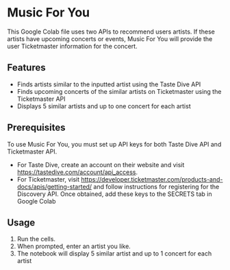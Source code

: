 # Music For You

This Google Colab file uses two APIs to recommend users artists. If these artists have upcoming concerts or events, Music For You will provide the user Ticketmaster information for the concert.

## Features
- Finds artists similar to the inputted artist using the Taste Dive API
- Finds upcoming concerts of the similar artists on Ticketmaster using the Ticketmaster API
- Displays 5 similar artists and up to one concert for each artist

## Prerequisites
To use Music For You, you must set up API keys for both Taste Dive API and Ticketmaster API.
- For Taste Dive, create an account on their website and visit https://tastedive.com/account/api_access.
- For Ticketmaster, visit https://developer.ticketmaster.com/products-and-docs/apis/getting-started/ and follow instructions for registering for the Discovery API.
Once obtained, add these keys to the SECRETS tab in Google Colab

## Usage
1. Run the cells.
2. When prompted, enter an artist you like.
3. The notebook will display 5 similar artist and up to 1 concert for each artist
